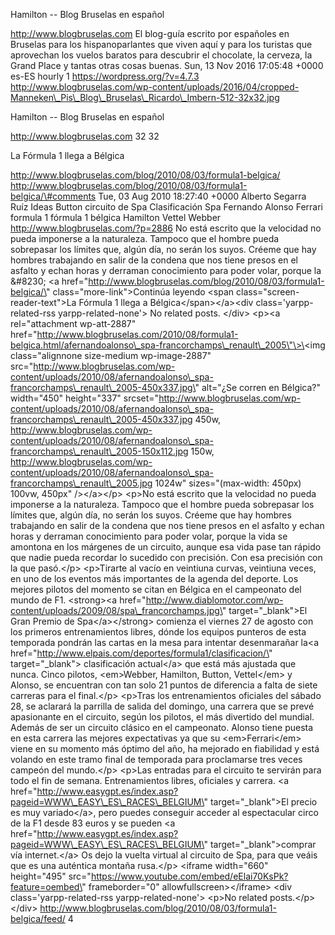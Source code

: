 Hamilton -- Blog Bruselas en español

http://www.blogbruselas.com El blog-guía escrito por españoles en
Bruselas para los hispanoparlantes que viven aquí y para los turistas
que aprovechan los vuelos baratos para descubrir el chocolate, la
cerveza, la Grand Place y tantas otras cosas buenas. Sun, 13 Nov 2016
17:05:48 +0000 es-ES hourly 1 https://wordpress.org/?v=4.7.3
http://www.blogbruselas.com/wp-content/uploads/2016/04/cropped-Manneken\_Pis\_Blog\_Bruselas\_Ricardo\_Imbern-512-32x32.jpg

Hamilton -- Blog Bruselas en español

http://www.blogbruselas.com 32 32

La Fórmula 1 llega a Bélgica

http://www.blogbruselas.com/blog/2010/08/03/formula1-belgica/
http://www.blogbruselas.com/blog/2010/08/03/formula1-belgica/\#comments
Tue, 03 Aug 2010 18:27:40 +0000 Alberto Segarra Ruíz Ideas Button
circuito de Spa Clasificación Spa Fernando Alonso Ferrari formula 1
fórmula 1 bélgica Hamilton Vettel Webber
http://www.blogbruselas.com/?p=2886 No está escrito que la velocidad no
pueda imponerse a la naturaleza. Tampoco que el hombre pueda sobrepasar
los límites que, algún día, no serán los suyos. Créeme que hay hombres
trabajando en salir de la condena que nos tiene presos en el asfalto y
echan horas y derraman conocimiento para poder volar, porque la &\#8230;
\<a
href=\"http://www.blogbruselas.com/blog/2010/08/03/formula1-belgica/\"
class=\"more-link\"\>Continúa leyendo \<span
class=\"screen-reader-text\"\>La Fórmula 1 llega a
Bélgica\</span\>\</a\>\<div class=\'yarpp-related-rss
yarpp-related-none\'\> No related posts. \</div\> \<p\>\<a
rel=\"attachment wp-att-2887\"
href=\"http://www.blogbruselas.com/2010/08/formula1-belgica.html/afernandoalonso\_spa-francorchamps\_renault\_2005\"\>\<img
class=\"alignnone size-medium wp-image-2887\"
src=\"http://www.blogbruselas.com/wp-content/uploads/2010/08/afernandoalonso\_spa-francorchamps\_renault\_2005-450x337.jpg\"
alt=\"¿Se corren en Bélgica?\" width=\"450\" height=\"337\"
srcset=\"http://www.blogbruselas.com/wp-content/uploads/2010/08/afernandoalonso\_spa-francorchamps\_renault\_2005-450x337.jpg
450w,
http://www.blogbruselas.com/wp-content/uploads/2010/08/afernandoalonso\_spa-francorchamps\_renault\_2005-150x112.jpg
150w,
http://www.blogbruselas.com/wp-content/uploads/2010/08/afernandoalonso\_spa-francorchamps\_renault\_2005.jpg
1024w\" sizes=\"(max-width: 450px) 100vw, 450px\" /\>\</a\>\</p\>
\<p\>No está escrito que la velocidad no pueda imponerse a la
naturaleza. Tampoco que el hombre pueda sobrepasar los límites que,
algún día, no serán los suyos. Créeme que hay hombres trabajando en
salir de la condena que nos tiene presos en el asfalto y echan horas y
derraman conocimiento para poder volar, porque la vida se amontona en
los márgenes de un circuito, aunque esa vida pase tan rápido que nadie
pueda recordar lo sucedido con precisión. Con esa precisión con la que
pasó.\</p\> \<p\>Tirarte al vacío en veintiuna curvas, veintiuna veces,
en uno de los eventos más importantes de la agenda del deporte. Los
mejores pilotos del momento se citan en Bélgica en el campeonato del
mundo de F1. \<strong\>\<a
href=\"http://www.diablomotor.com/wp-content/uploads/2009/08/spa\_francorchamps.jpg\"
target=\"\_blank\"\>El Gran Premio de Spa\</a\>\</strong\> comienza el
viernes 27 de agosto con los primeros entrenamientos libres, dónde los
equipos punteros de esta temporada pondrán las cartas en la mesa para
intentar desenmarañar la\<a
href=\"http://www.elpais.com/deportes/formula1/clasificacion/\"
target=\"\_blank\"\> clasificación actual\</a\> que está más ajustada
que nunca. Cinco pilotos, \<em\>Webber, Hamilton, Button, Vettel\</em\>
y Alonso, se encuentran con tan solo 21 puntos de diferencia a falta de
siete carreras para el final.\</p\> \<p\>Tras los entrenamientos
oficiales del sábado 28, se aclarará la parrilla de salida del domingo,
una carrera que se prevé apasionante en el circuito, según los pilotos,
el más divertido del mundial. Además de ser un circuito clásico en el
campeonato. Alonso tiene puesta en esta carrera las mejores expectativas
ya que su \<em\>Ferrari\</em\> viene en su momento más óptimo del año,
ha mejorado en fiabilidad y está volando en este tramo final de
temporada para proclamarse tres veces campeón del mundo.\</p\> \<p\>Las
entradas para el circuito te servirán para todo el fin de semana.
Entrenamientos libres, oficiales y carrera. \<a
href=\"http://www.easygpt.es/index.asp?pageid=WWW\_EASY\_ES\_RACES\_BELGIUM\"
target=\"\_blank\"\>El precio es muy variado\</a\>, pero puedes
conseguir acceder al espectacular circo de la F1 desde 83 euros y se
pueden \<a
href=\"http://www.easygpt.es/index.asp?pageid=WWW\_EASY\_ES\_RACES\_BELGIUM\"
target=\"\_blank\"\>comprar vía internet.\</a\> Os dejo la vuelta
virtual al circuito de Spa, para que veáis que es una auténtica montaña
rusa.\</p\> \<iframe width=\"660\" height=\"495\"
src=\"https://www.youtube.com/embed/eElai70KsPk?feature=oembed\"
frameborder=\"0\" allowfullscreen\>\</iframe\> \<div
class=\'yarpp-related-rss yarpp-related-none\'\> \<p\>No related
posts.\</p\> \</div\>
http://www.blogbruselas.com/blog/2010/08/03/formula1-belgica/feed/ 4
